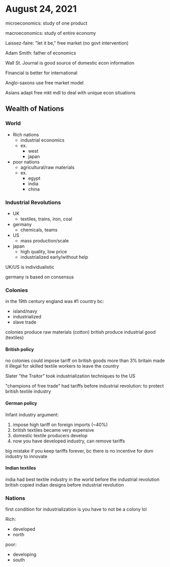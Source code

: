 # August 24, 2021

microeconomics: study of one product

macroeconomics: study of entire economy

Laissez-faire: "let it be," free market (no govt intervention)

Adam Smith: father of economics

Wall St. Journal is good source of domestic econ information

Financial is better for international

Anglo-saxons use free market model

Asians adapt free mkt mdl to deal with unique econ situations

## Wealth of Nations

### World

- Rich nations
  - industrial economics
  - ex.
    - west
    - japan
- poor nations
  - agricultural/raw materials
  - ex.
    - egypt
    - india
    - china

### Industrial Revolutions

- UK
  - textiles, trains, iron, coal
- germany
  - chemicals, teams
- US
  - mass production/scale
- japan
  - high quality, low price
  - industrialized early/without help

UK/US is individualistic

germany is based on consensus

### Colonies

in the 19th century england was #1 country bc:

- island/navy
- industrialized
- slave trade

colonies produce raw materials (cotton)
british produce industrial good (textiles)

#### British policy

no colonies could impose tariff on british goods more than 3%
britain made it illegal for skilled textile workers to leave the country

Slater "the Traitor" took industrialization techniques to the US

"champions of free trade" had tariffs before industrial revolution: to protect british textile industry

#### German policy

Infant industry argument:

1. impose high tariff on foreign imports (~40%)
2. british textiles became very expensive
3. domestic textile producers develop
4. now you have developed industry, can remove tariffs

big mistake if you keep tariffs forever, bc there is no incentive for dom industry to innovate

#### Indian textiles

india had best textile industry in the world before the industrial revolution
british copied indian designs before industrial revolution

### Nations

first condition for industrialization is you have to not be a colony lol

Rich:

- developed
- north

poor:

- developing
- south
